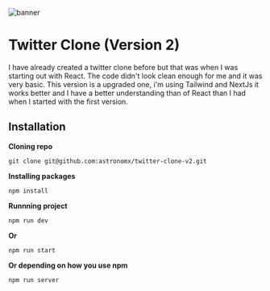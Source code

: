 ![banner](https://socialmediaexplorer.com/wp-content/uploads/2016/12/Twitter-Bannerr.gif)

# Twitter Clone (Version 2)

I have already created a twitter clone before but that was when I was starting out with React. The code didn't look clean enough for me and it was very basic.
This version is a upgraded one, i'm using Tailwind and NextJs it works better and I have a better understanding than of React than I had when I started with
the first version.

## Installation
**Cloning repo**
```
git clone git@github.com:astronomx/twitter-clone-v2.git
```

**Installing packages**
```
npm install
```

**Runnning project**
```
npm run dev
```
**Or**
```
npm run start
```
**Or depending on how you use npm**
```
npm run server
```
